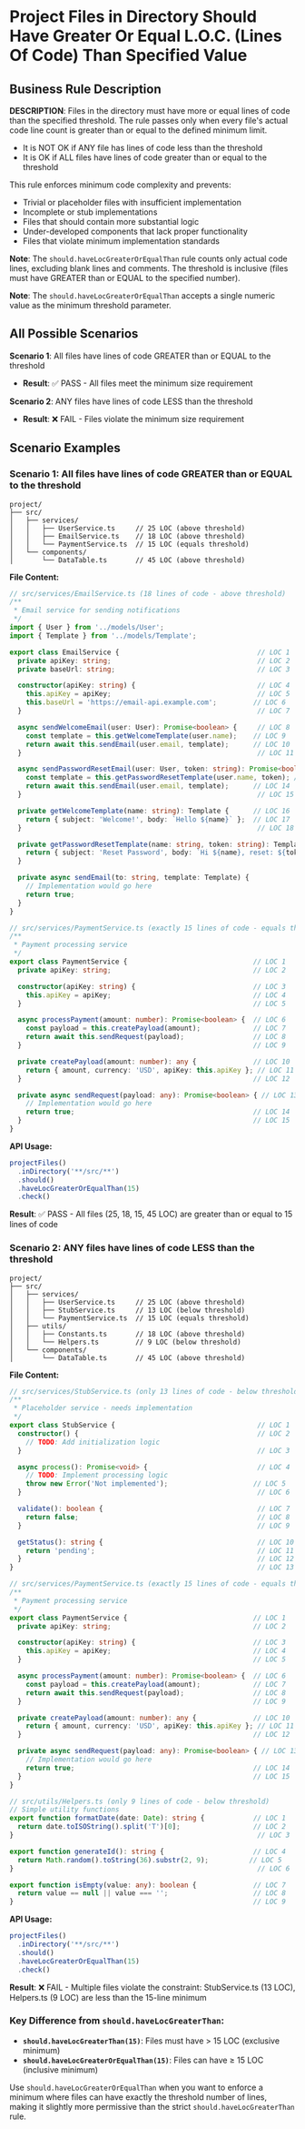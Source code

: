 # Project Files in Directory Should Have Greater Or Equal L.O.C. (Lines Of Code) Than Specified Value

## Business Rule Description

**DESCRIPTION**: Files in the directory must have more or equal lines of code than the specified threshold. The rule passes only when every file's actual code line count is greater than or equal to the defined minimum limit.

- It is NOT OK if ANY file has lines of code less than the threshold
- It is OK if ALL files have lines of code greater than or equal to the threshold

This rule enforces minimum code complexity and prevents:
- Trivial or placeholder files with insufficient implementation
- Incomplete or stub implementations
- Files that should contain more substantial logic
- Under-developed components that lack proper functionality
- Files that violate minimum implementation standards

**Note**: The `should.haveLocGreaterOrEqualThan` rule counts only actual code lines, excluding blank lines and comments. The threshold is inclusive (files must have GREATER than or EQUAL to the specified number).

**Note**: The `should.haveLocGreaterOrEqualThan` accepts a single numeric value as the minimum threshold parameter.

## All Possible Scenarios

**Scenario 1**: All files have lines of code GREATER than or EQUAL to the threshold
- **Result**: ✅ PASS - All files meet the minimum size requirement

**Scenario 2**: ANY files have lines of code LESS than the threshold
- **Result**: ❌ FAIL - Files violate the minimum size requirement

## Scenario Examples

### Scenario 1: All files have lines of code GREATER than or EQUAL to the threshold
```
project/
├── src/
│   ├── services/
│   │   ├── UserService.ts     // 25 LOC (above threshold)
│   │   ├── EmailService.ts    // 18 LOC (above threshold)
│   │   └── PaymentService.ts  // 15 LOC (equals threshold)
│   └── components/
│       └── DataTable.ts       // 45 LOC (above threshold)
```

**File Content:**
```typescript
// src/services/EmailService.ts (18 lines of code - above threshold)
/**
 * Email service for sending notifications
 */
import { User } from '../models/User';
import { Template } from '../models/Template';

export class EmailService {                                  // LOC 1
  private apiKey: string;                                    // LOC 2
  private baseUrl: string;                                   // LOC 3

  constructor(apiKey: string) {                              // LOC 4
    this.apiKey = apiKey;                                    // LOC 5
    this.baseUrl = 'https://email-api.example.com';         // LOC 6
  }                                                          // LOC 7

  async sendWelcomeEmail(user: User): Promise<boolean> {     // LOC 8
    const template = this.getWelcomeTemplate(user.name);    // LOC 9
    return await this.sendEmail(user.email, template);      // LOC 10
  }                                                          // LOC 11

  async sendPasswordResetEmail(user: User, token: string): Promise<boolean> { // LOC 12
    const template = this.getPasswordResetTemplate(user.name, token); // LOC 13
    return await this.sendEmail(user.email, template);      // LOC 14
  }                                                          // LOC 15

  private getWelcomeTemplate(name: string): Template {      // LOC 16
    return { subject: 'Welcome!', body: `Hello ${name}` };  // LOC 17
  }                                                          // LOC 18

  private getPasswordResetTemplate(name: string, token: string): Template {
    return { subject: 'Reset Password', body: `Hi ${name}, reset: ${token}` };
  }

  private async sendEmail(to: string, template: Template) {
    // Implementation would go here
    return true;
  }
}

// src/services/PaymentService.ts (exactly 15 lines of code - equals threshold)
/**
 * Payment processing service
 */
export class PaymentService {                               // LOC 1
  private apiKey: string;                                   // LOC 2

  constructor(apiKey: string) {                             // LOC 3
    this.apiKey = apiKey;                                   // LOC 4
  }                                                         // LOC 5

  async processPayment(amount: number): Promise<boolean> {  // LOC 6
    const payload = this.createPayload(amount);             // LOC 7
    return await this.sendRequest(payload);                 // LOC 8
  }                                                         // LOC 9

  private createPayload(amount: number): any {              // LOC 10
    return { amount, currency: 'USD', apiKey: this.apiKey }; // LOC 11
  }                                                         // LOC 12

  private async sendRequest(payload: any): Promise<boolean> { // LOC 13
    // Implementation would go here                         
    return true;                                            // LOC 14
  }                                                         // LOC 15
}
```

**API Usage:**
```typescript
projectFiles()
  .inDirectory('**/src/**')
  .should()
  .haveLocGreaterOrEqualThan(15)
  .check()
```

**Result**: ✅ PASS - All files (25, 18, 15, 45 LOC) are greater than or equal to 15 lines of code

### Scenario 2: ANY files have lines of code LESS than the threshold
```
project/
├── src/
│   ├── services/
│   │   ├── UserService.ts     // 25 LOC (above threshold)
│   │   ├── StubService.ts     // 13 LOC (below threshold)
│   │   └── PaymentService.ts  // 15 LOC (equals threshold)
│   ├── utils/
│   │   ├── Constants.ts       // 18 LOC (above threshold)
│   │   └── Helpers.ts         // 9 LOC (below threshold)
│   └── components/
│       └── DataTable.ts       // 45 LOC (above threshold)
```

**File Content:**
```typescript
// src/services/StubService.ts (only 13 lines of code - below threshold)
/**
 * Placeholder service - needs implementation
 */
export class StubService {                                   // LOC 1
  constructor() {                                            // LOC 2
    // TODO: Add initialization logic                        
  }                                                          // LOC 3

  async process(): Promise<void> {                           // LOC 4
    // TODO: Implement processing logic                      
    throw new Error('Not implemented');                     // LOC 5
  }                                                          // LOC 6

  validate(): boolean {                                      // LOC 7
    return false;                                            // LOC 8
  }                                                          // LOC 9

  getStatus(): string {                                      // LOC 10
    return 'pending';                                        // LOC 11
  }                                                          // LOC 12
}                                                            // LOC 13

// src/services/PaymentService.ts (exactly 15 lines of code - equals threshold)
/**
 * Payment processing service
 */
export class PaymentService {                               // LOC 1
  private apiKey: string;                                   // LOC 2

  constructor(apiKey: string) {                             // LOC 3
    this.apiKey = apiKey;                                   // LOC 4
  }                                                         // LOC 5

  async processPayment(amount: number): Promise<boolean> {  // LOC 6
    const payload = this.createPayload(amount);             // LOC 7
    return await this.sendRequest(payload);                 // LOC 8
  }                                                         // LOC 9

  private createPayload(amount: number): any {              // LOC 10
    return { amount, currency: 'USD', apiKey: this.apiKey }; // LOC 11
  }                                                         // LOC 12

  private async sendRequest(payload: any): Promise<boolean> { // LOC 13
    // Implementation would go here                         
    return true;                                            // LOC 14
  }                                                         // LOC 15
}

// src/utils/Helpers.ts (only 9 lines of code - below threshold)
// Simple utility functions
export function formatDate(date: Date): string {            // LOC 1
  return date.toISOString().split('T')[0];                  // LOC 2
}                                                            // LOC 3

export function generateId(): string {                      // LOC 4
  return Math.random().toString(36).substr(2, 9);          // LOC 5
}                                                            // LOC 6

export function isEmpty(value: any): boolean {              // LOC 7
  return value == null || value === '';                     // LOC 8
}                                                           // LOC 9
```

**API Usage:**
```typescript
projectFiles()
  .inDirectory('**/src/**')
  .should()
  .haveLocGreaterOrEqualThan(15)
  .check()
```

**Result**: ❌ FAIL - Multiple files violate the constraint: StubService.ts (13 LOC), Helpers.ts (9 LOC) are less than the 15-line minimum

### Key Difference from `should.haveLocGreaterThan`:
- **`should.haveLocGreaterThan(15)`**: Files must have > 15 LOC (exclusive minimum)
- **`should.haveLocGreaterOrEqualThan(15)`**: Files can have ≥ 15 LOC (inclusive minimum)

Use `should.haveLocGreaterOrEqualThan` when you want to enforce a minimum where files can have exactly the threshold number of lines, making it slightly more permissive than the strict `should.haveLocGreaterThan` rule.